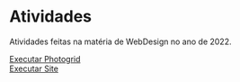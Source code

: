# Atividades
 Atividades feitas na matéria de WebDesign no ano de 2022.

<a href="https://luizjrsoares.github.io/Atividades/Photogrid/PhotoGrid.html">Executar Photogrid</a>
<br>
<a href="https://luizjrsoares.github.io/Atividades/Site">Executar Site</a>